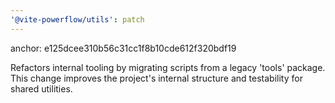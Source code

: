 ```yaml
---
'@vite-powerflow/utils': patch
---
```


anchor: e125dcee310b56c31cc1f8b10cde612f320bdf19

Refactors internal tooling by migrating scripts from a legacy 'tools' package. This change improves the project's internal structure and testability for shared utilities.
